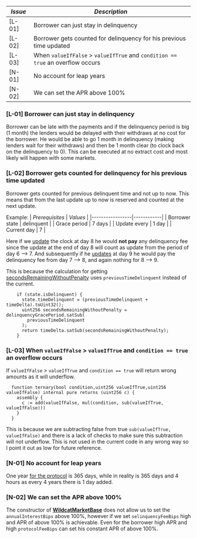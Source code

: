 | *Issue* | *Description*                                                                  |
|---------|--------------------------------------------------------------------------------|
| [L-01]  | Borrower can just stay in delinquency                                          |
| [L-02]  | Borrower gets counted for delinquency for his previous time updated            |
| [L-03]  | When `valueIfFalse` > `valueIfTrue` and `condition == true` an overflow occurs |
| [N-01]  | No account for leap years                                                      |
| [N-02]  | We can set the APR above 100%                                                  |

### [L-01] Borrower can just stay in delinquency
Borrower can be late with the payments and if the delinquency period is big (1 month) the lenders would be delayed with their withdraws at no cost for the borrower. He would be able to go 1 month in delinquency (making lenders wait for their withdraws) and then be 1 month clear (to clock back on the delinquency to 0). This can be executed at no extract cost and most likely will happen with some markets.

### [L-02] Borrower gets counted for delinquency for his previous time updated
Borrower gets counted for previous delinquent time and not up to now. This means that from the last update up to now is reserved and counted at the next update.

Example:
| *Prerequisites* | *Values*   |
|-----------------|------------|
| Borrower state  | delinquent |
| Grace period    | 7 days     |
| Update every    | 1 day      |
| Current day     | 7          |

Here if we [update](https://github.com/code-423n4/2023-10-wildcat/blob/main/src/libraries/FeeMath.sol#L53-L71) the clock at day 8 he would **not pay** any delinquency fee since the update at the end of day 8 will count as update from the period of day 6 --> 7. And subsequently if he [updates](https://github.com/code-423n4/2023-10-wildcat/blob/main/src/libraries/FeeMath.sol#L53-L71) at  day 9 he would pay the delinquency fee from day 7 --> 8, and again nothing for 8 --> 9.

This is because the calculation for getting [secondsRemainingWithoutPenalty](https://github.com/code-423n4/2023-10-wildcat/blob/main/src/libraries/FeeMath.sol#L104-L106) uses `previousTimeDelinquent` instead of the current.

```solidity
    if (state.isDelinquent) {
      state.timeDelinquent = (previousTimeDelinquent + timeDelta).toUint32();
      uint256 secondsRemainingWithoutPenalty = delinquencyGracePeriod.satSub(
        previousTimeDelinquent
      );
      return timeDelta.satSub(secondsRemainingWithoutPenalty);
    }
```
### [L-03] When `valueIfFalse` > `valueIfTrue` and `condition == true` an overflow occurs
If `valueIfFalse` > `valueIfTrue` and `condition == true` will return wrong amounts as it will underflow.

```solidity
  function ternary(bool condition,uint256 valueIfTrue,uint256 valueIfFalse) internal pure returns (uint256 c) {
    assembly {
      c := add(valueIfFalse, mul(condition, sub(valueIfTrue, valueIfFalse)))
    }
  }
```
This is because we are subtracting false from true `sub(valueIfTrue, valueIfFalse)` and there is a lack of checks to make sure this subtraction will not underflow. This is not used in the current code in any wrong way so I point it out as low for future reference. 

### [N-01] No account for leap years
One year [for the protocol](https://github.com/code-423n4/2023-10-wildcat/blob/main/src/libraries/MathUtils.sol#L14) is 365 days, while in reality is 365 days and 4 hours as every 4 years there is 1 day added.

### [N-02] We can set the APR above 100% 
The constructor of [**WildcatMarketBase**](https://github.com/code-423n4/2023-10-wildcat/blob/main/src/market/WildcatMarketBase.sol#L82) does not allow us to set the `annualInterestBips` above 100%, however if we set `selinquencyFeeBips` high and APR of above 100% is achievable. Even for the borrower high APR and high `protocolFeeBips` can set his constant APR of above 100%.